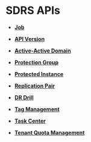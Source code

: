 # SDRS APIs<a name="sdrs_05_0000"></a>

-   **[Job](job.md)**  

-   **[API Version](api-version.md)**  

-   **[Active-Active Domain](active-active-domain.md)**  

-   **[Protection Group](protection-group.md)**  

-   **[Protected Instance](protected-instance.md)**  

-   **[Replication Pair](replication-pair.md)**  

-   **[DR Drill](dr-drill.md)**  

-   **[Tag Management](tag-management.md)**  

-   **[Task Center](task-center.md)**  

-   **[Tenant Quota Management](tenant-quota-management.md)**  


